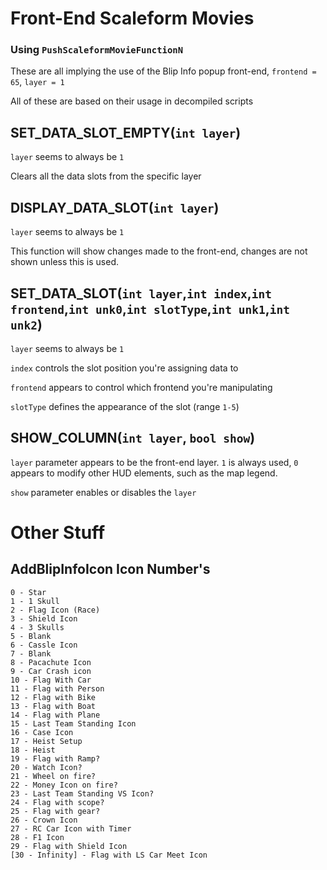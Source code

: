 # Front-End Scaleform Movies
### Using `PushScaleformMovieFunctionN`
These are all implying the use of the Blip Info popup front-end, `frontend = 65`, `layer = 1`

All of these are based on their usage in decompiled scripts

## SET\_DATA\_SLOT\_EMPTY(`int layer`)
`layer` seems to always be `1`

Clears all the data slots from the specific layer

## DISPLAY\_DATA\_SLOT(`int layer`)
`layer` seems to always be `1`

This function will show changes made to the front-end, changes are not shown unless this is used.

## SET\_DATA\_SLOT(`int layer`,`int index`,`int frontend`,`int unk0`,`int slotType`,`int unk1`,`int unk2`)
`layer` seems to always be `1`

`index` controls the slot position you're assigning data to

`frontend` appears to control which frontend you're manipulating

`slotType` defines the appearance of the slot (range `1-5`)


## SHOW\_COLUMN(`int layer`, `bool show`)
`layer` parameter appears to be the front-end layer. `1` is always used, `0` appears to modify other HUD elements, such as the map legend.

`show` parameter enables or disables the `layer`

# Other Stuff
## AddBlipInfoIcon Icon Number's

    0 - Star
    1 - 1 Skull
    2 - Flag Icon (Race)
    3 - Shield Icon
    4 - 3 Skulls
    5 - Blank
    6 - Cassle Icon
    7 - Blank
    8 - Pacachute Icon
    9 - Car Crash icon
    10 - Flag With Car
    11 - Flag with Person
    12 - Flag with Bike
    13 - Flag with Boat
    14 - Flag with Plane
    15 - Last Team Standing Icon
    16 - Case Icon
    17 - Heist Setup
    18 - Heist 
    19 - Flag with Ramp?
    20 - Watch Icon?
    21 - Wheel on fire?
    22 - Money Icon on fire?
    23 - Last Team Standing VS Icon?
    24 - Flag with scope?
    25 - Flag with gear?
    26 - Crown Icon
    27 - RC Car Icon with Timer
    28 - F1 Icon
    29 - Flag with Shield Icon
    [30 - Infinity] - Flag with LS Car Meet Icon 